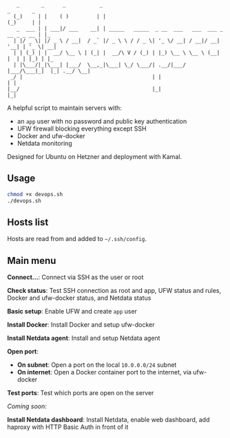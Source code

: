 ```
   _       _      _           _                                           _       _
  (_)     | |    ( )         | |                                         (_)     | |
   _  ___ | | ___|/ ___    __| | _____   _____  _ __  ___   ___  ___ _ __ _ _ __ | |_
  | |/ _ \| |/ _ \ / __|  / _` |/ _ \ \ / / _ \| '_ \/ __| / __|/ __| '__| | '_ \| __|
  | | (_) | |  __/ \__ \ | (_| |  __/\ V / (_) | |_) \__ \ \__ \ (__| |  | | |_) | |_
  | |\___/|_|\___| |___/  \__,_|\___| \_/ \___/| .__/|___/ |___/\___|_|  |_| .__/ \__|
 _/ |                                          | |                         | |
|__/                                           |_|                         |_|
```

A helpful script to maintain servers with:

- an `app` user with no password and public key authentication
- UFW firewall blocking everything except SSH
- Docker and ufw-docker
- Netdata monitoring

Designed for Ubuntu on Hetzner and deployment with Kamal.

## Usage

```bash
chmod +x devops.sh
./devops.sh
```

## Hosts list

Hosts are read from and added to `~/.ssh/config`.

## Main menu

**Connect...**: Connect via SSH as the user or root

**Check status**: Test SSH connection as root and app, UFW status and rules, Docker and ufw-docker status, and Netdata status

**Basic setup**: Enable UFW and create `app` user

**Install Docker**: Install Docker and setup ufw-docker

**Install Netdata agent**: Install and setup Netdata agent

**Open port**:

- **On subnet**: Open a port on the local `10.0.0.0/24` subnet
- **On internet**: Open a Docker container port to the internet, via ufw-docker

**Test ports**: Test which ports are open on the server

_Coming soon:_

**Install Netdata dashboard**: Install Netdata, enable web dashboard, add haproxy with HTTP Basic Auth in front of it

